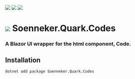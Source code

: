 ﻿[![](https://img.shields.io/nuget/v/soenneker.quark.codes.svg?style=for-the-badge)](https://www.nuget.org/packages/soenneker.quark.codes/)
[![](https://img.shields.io/github/actions/workflow/status/soenneker/soenneker.quark.codes/publish-package.yml?style=for-the-badge)](https://github.com/soenneker/soenneker.quark.codes/actions/workflows/publish-package.yml)
[![](https://img.shields.io/nuget/dt/soenneker.quark.codes.svg?style=for-the-badge)](https://www.nuget.org/packages/soenneker.quark.codes/)

# ![](https://user-images.githubusercontent.com/4441470/224455560-91ed3ee7-f510-4041-a8d2-3fc093025112.png) Soenneker.Quark.Codes
### A Blazor UI wrapper for the html component, Code.

## Installation

```
dotnet add package Soenneker.Quark.Codes
```

